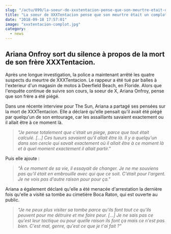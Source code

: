 ```yaml
--- 
slug: "/actu/899/la-soeur-de-xxxtentacion-pense-que-son-meurtre-etait-un-complot"
title: "La soeur de XXXTentacion pense que son meurtre était un complot"
date: "2018-09-18 17:57:01"
image: "xxxtentacion-complot.jpg"
category:
  - news
---
```

<h2>Ariana Onfroy sort du silence à propos de la mort de son frère XXXTentacion.</h2>

<p>Après une longue investigation, la police a maintenant arrêté les quatre suspects du meurtre de XXXTentacion. Le rappeur a été tué par balles à l'exterieur d'un magasin de motos à Deerfield Beach, en Floride. Alors que l'enquête continue de suivre son cours, la soeur de X, Ariana Onfroy, pense que son frère a été piégé.</p>

<p>Dans une récente interview pour The Sun, Ariana a partagé ses pensées sur la mort de XXXTentacion. Elle a déclaré qu'elle pensait qu'il avait été piégé par quelqu'un de son entourage, car les assaillants savaient exactement ou il allait être à ce moment là.</p>

<blockquote>
<p><em>"Je pense totalement que c'était un piege, parce que tout était calculé. [...] Ces tueurs savaient qu'il allait être là. Il y a quelqu'un dans son cercle qui savait exactement où il allait être à ce moment là et à quel moment exactement il allait partir."</em></p>
</blockquote>

<p>Puis elle ajoute :</p>

<blockquote>
<p><em>"À ce moment de sa vie, il essayait de changer. Je ne me souviens pas qu'il était en embrouille avec qui que ce soit. C'était pour l'argent. Je ne vois pas d'autre raison pour pour ça."</em></p>
</blockquote>

<p>Ariana a également déclaré qu'elle a été menacée d'arrestation la dernière fois qu'elle a visité sa tombe au cimetière Boca Raton, qui est ouverte au public.</p>

<blockquote>
<p><em>"Je ne peux plus visiter sa tombe parce qu'ils font tout ce qu'ils peuvent pour me détruire et me faire peur. [...] Je ne sais pas ce qu'est leur tactique ou pour quelle raison ils font ça mais ce n'est pas bien. C'est mal, genre, qu'est ce que je t'ai fait ?"</em></p>
</blockquote>